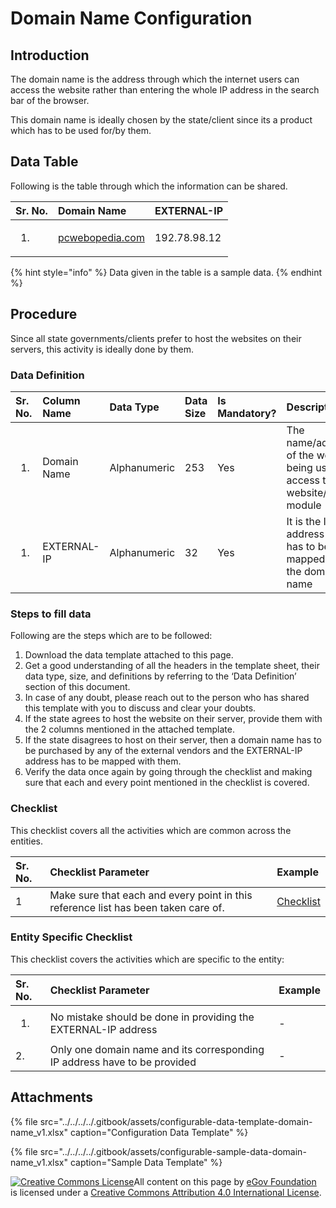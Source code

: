 # Domain Name Configuration

## Introduction

The domain name is the address through which the internet users can access the website rather than entering the whole IP address in the search bar of the browser.

This domain name is ideally chosen by the state/client since its a product which has to be used for/by them.

## Data Table

Following is the table through which the information can be shared.

<table>
  <thead>
    <tr>
      <th style="text-align:left">Sr. No.</th>
      <th style="text-align:left">Domain Name</th>
      <th style="text-align:left">EXTERNAL-IP</th>
    </tr>
  </thead>
  <tbody>
    <tr>
      <td style="text-align:left">
        <ol>
          <li></li>
        </ol>
      </td>
      <td style="text-align:left"><a href="http://pcwebopedia.com/">pcwebopedia.com</a>
      </td>
      <td style="text-align:left">192.78.98.12</td>
    </tr>
  </tbody>
</table>

{% hint style="info" %}
Data given in the table is a sample data.
{% endhint %}

## Procedure

Since all state governments/clients prefer to host the websites on their servers, this activity is ideally done by them.

### Data Definition

<table>
  <thead>
    <tr>
      <th style="text-align:left">Sr. No.</th>
      <th style="text-align:left">Column Name</th>
      <th style="text-align:left">Data Type</th>
      <th style="text-align:left">Data Size</th>
      <th style="text-align:left">Is Mandatory?</th>
      <th style="text-align:left">Description</th>
    </tr>
  </thead>
  <tbody>
    <tr>
      <td style="text-align:left">
        <ol>
          <li></li>
        </ol>
      </td>
      <td style="text-align:left">Domain Name</td>
      <td style="text-align:left">Alphanumeric</td>
      <td style="text-align:left">253</td>
      <td style="text-align:left">Yes</td>
      <td style="text-align:left">The name/address of the website being used to access the website/ module</td>
    </tr>
    <tr>
      <td style="text-align:left">
        <ol>
          <li></li>
        </ol>
      </td>
      <td style="text-align:left">EXTERNAL-IP</td>
      <td style="text-align:left">Alphanumeric</td>
      <td style="text-align:left">32</td>
      <td style="text-align:left">Yes</td>
      <td style="text-align:left">It is the IP address that has to be mapped to the domain name</td>
    </tr>
  </tbody>
</table>

### Steps to fill data

Following are the steps which are to be followed:

1. Download the data template attached to this page.
2. Get a good understanding of all the headers in the template sheet, their data type, size, and definitions by referring to the ‘Data Definition’ section of this document.
3. In case of any doubt, please reach out to the person who has shared this template with you to discuss and clear your doubts.
4. If the state agrees to host the website on their server, provide them with the 2 columns mentioned in the attached template.
5. If the state disagrees to host on their server, then a domain name has to be purchased by any of the external vendors and the EXTERNAL-IP address has to be mapped with them.
6. Verify the data once again by going through the checklist and making sure that each and every point mentioned in the checklist is covered.

### Checklist

This checklist covers all the activities which are common across the entities.

| Sr. No. | Checklist Parameter | Example |
| :--- | :--- | :--- |
| 1 | Make sure that each and every point in this reference list has been taken care of. | [Checklist](../../module-setup/common-config/checklist.md) |

### Entity Specific Checklist

This checklist covers the activities which are specific to the entity:

<table>
  <thead>
    <tr>
      <th style="text-align:left">Sr. No.</th>
      <th style="text-align:left">Checklist Parameter</th>
      <th style="text-align:left">Example</th>
    </tr>
  </thead>
  <tbody>
    <tr>
      <td style="text-align:left">
        <ol>
          <li></li>
        </ol>
      </td>
      <td style="text-align:left">No mistake should be done in providing the EXTERNAL-IP address</td>
      <td
      style="text-align:left">-</td>
    </tr>
    <tr>
      <td style="text-align:left">2.</td>
      <td style="text-align:left">Only one domain name and its corresponding IP address have to be provided</td>
      <td
      style="text-align:left">-</td>
    </tr>
  </tbody>
</table>

## Attachments

{% file src="../../../../.gitbook/assets/configurable-data-template-domain-name\_v1.xlsx" caption="Configuration Data Template" %}

{% file src="../../../../.gitbook/assets/configurable-sample-data-domain-name\_v1.xlsx" caption="Sample Data Template" %}

[![Creative Commons License](https://i.creativecommons.org/l/by/4.0/80x15.png)​](http://creativecommons.org/licenses/by/4.0/)All content on this page by [eGov Foundation](https://egov.org.in/) is licensed under a [Creative Commons Attribution 4.0 International License](http://creativecommons.org/licenses/by/4.0/).

